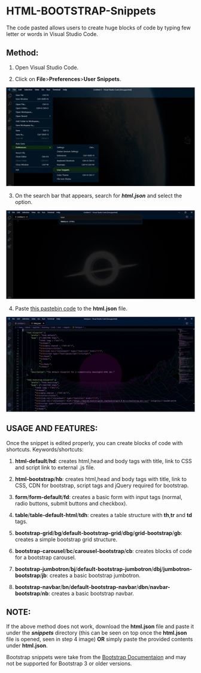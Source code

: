 # HTML-BOOTSTRAP-Snippets
The code pasted allows users to create huge blocks of code by typing few letter or words in Visual Studio Code.

## Method:

1. Open Visual Studio Code.

2. Click on **File**>**Preferences**>**User Snippets**.

![Step 2](https://raw.githubusercontent.com/shyamr586/HTML-BOOTSTRAP-Snippets/master/step2.JPG)

3. On the search bar that appears, search for ***html.json*** and select the option.

![Step 3](https://raw.githubusercontent.com/shyamr586/HTML-BOOTSTRAP-Snippets/master/step3.JPG)

4. Paste [this pastebin code](https://pastebin.com/raw/fnx654Tr) to the **html.json** file.

![Step 3](https://raw.githubusercontent.com/shyamr586/HTML-BOOTSTRAP-Snippets/master/step4.JPG)

## USAGE AND FEATURES:

  Once the snippet is edited properly, you can create blocks of code with shortcuts. Keywords/shortcuts:
     
1. **html-default**/**hd**: creates html,head and body tags with title, link to CSS and script link to external .js file.

2. **html-bootstrap**/**hb**: creates html,head and body tags with title, link to CSS, CDN for bootstrap, script tags and jQuery required for bootstrap.

3. **form**/**form-default**/**fd**: creates a basic form with input tags (normal, radio buttons, submit buttons and checkbox).

4. **table**/**table-default-html**/**tdh**: creates a table structure with **th**,**tr** and **td** tags.

5. **bootstrap-grid**/**bg**/**default-bootstrap-grid**/**dbg**/**grid-bootstrap**/**gb**: creates a simple bootstrap grid structure.

6. **bootstrap-carousel**/**bc**/**carousel-bootstrap**/**cb**: creates blocks of code for a bootstrap carousel.

7. **bootstrap-jumbotron**/**bj**/**default-bootstrap-jumbotron**/**dbj**/**jumbotron-bootstrap**/**jb**: creates a basic bootstrap jumbotron.

8. **bootstrap-navbar**/**bn**/**default-bootstrap-navbar**/**dbn**/**navbar-bootstrap**/**nb**: creates a basic bootstrap navbar.
     
 ## NOTE: 

  If the above method does not work, download the **html.json** file and paste it under the ***snippets*** directory (this can be seen on top  once the **html.json** file is opened, seen in step 4 image) **OR** simply paste the provided contents under **html.json**. 
  
  Bootstrap snippets were take from the [Bootstrap Documentaion](https://getbootstrap.com/docs/4.5/getting-started/introduction/) and may not be supported for Bootstrap 3 or older versions.
